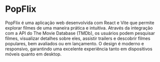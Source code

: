 # PopFlix
 PopFlix é uma aplicação web desenvolvida com React e Vite que permite explorar filmes de uma maneira prática e intuitiva. Através da integração com a API do The Movie Database (TMDb), os usuários podem pesquisar filmes, visualizar detalhes sobre eles, assistir trailers e descobrir filmes populares, bem avaliados ou em lançamento. O design é moderno e responsivo, garantindo uma excelente experiência tanto em dispositivos móveis quanto em desktop.
